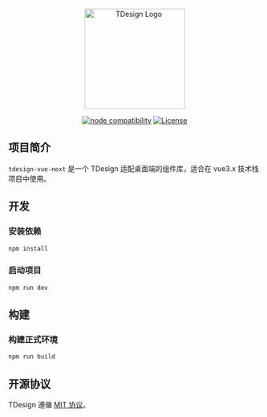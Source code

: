 <p style="display:flex; justify-content: center">

</p>
<p align="center">
  <a href="https://tdesign.tencent.com/vue-next/overview" target="_blank">
   <img alt="TDesign Logo" width="200" src="./public/tdesign-logo.svg"/>
  </a>
</p>

<p align="center">
  <a href="https://nodejs.org/en/about/releases/"><img src="https://img.shields.io/node/v/@farmfe/core.svg" alt="node compatibility"></a>
  <a href="https://github.com/Tencent/tdesign-react-starter/blob/develop/LICENSE">
    <img src="https://img.shields.io/npm/l/tdesign-react.svg?sanitize=true" alt="License">
  </a>
</p>

## 项目简介

`tdesign-vue-next` 是一个 TDesign 适配桌面端的组件库，适合在 vue3.x 技术栈项目中使用。

## 开发

### 安装依赖

```bash
npm install
```

### 启动项目

```bash
npm run dev
```

## 构建

### 构建正式环境

```bash
npm run build
```

## 开源协议

TDesign 遵循 [MIT 协议](https://github.com/Tencent/tdesign-starter-cli/blob/develop/LICENSE)。
